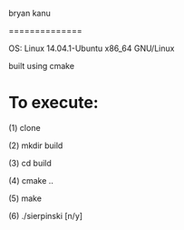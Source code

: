 bryan kanu

==============

OS: Linux 14.04.1-Ubuntu x86_64 GNU/Linux

built using cmake

To execute:
==============
(1) clone

(2) mkdir build

(3) cd build

(4) cmake ..

(5) make

(6) ./sierpinski [n/y]